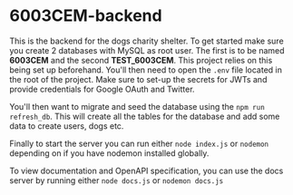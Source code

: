 # 6003CEM-backend

This is the backend for the dogs charity shelter. To get started make sure you create 2 databases with MySQL as root user. The first is to be named **6003CEM** and the second **TEST_6003CEM**. This project relies on this being set up beforehand. You'll then need to open the `.env` file located in the root of the project. Make sure to set-up the secrets for JWTs and provide credentials for Google OAuth and Twitter.

You'll then want to migrate and seed the database using the `npm run refresh_db`. This will create all the tables for the database and add some data to create users, dogs etc.

Finally to start the server you can run either `node index.js` or `nodemon` depending on if you have nodemon installed globally.

To view documentation and OpenAPI specification, you can use the docs server by running either `node docs.js` or `nodemon docs.js`